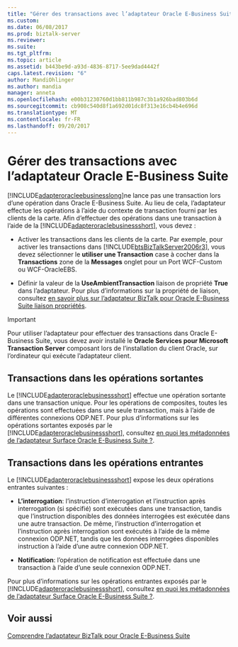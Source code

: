 ```yaml
---
title: "Gérer des transactions avec l’adaptateur Oracle E-Business Suite | Documents Microsoft"
ms.custom: 
ms.date: 06/08/2017
ms.prod: biztalk-server
ms.reviewer: 
ms.suite: 
ms.tgt_pltfrm: 
ms.topic: article
ms.assetid: b443be9d-a93d-4836-8717-5ee9dad4442f
caps.latest.revision: "6"
author: MandiOhlinger
ms.author: mandia
manager: anneta
ms.openlocfilehash: e00b31230760d1bb811b987c3b1a926bad803b6d
ms.sourcegitcommit: cb908c540d8f1a692d01dc8f313e16cb4b4e696d
ms.translationtype: MT
ms.contentlocale: fr-FR
ms.lasthandoff: 09/20/2017
---
```

# <a name="handle-transactions-with-the-oracle-e-business-suite-adapter"></a>Gérer des transactions avec l’adaptateur Oracle E-Business Suite
[!INCLUDE[adapteroracleebusinesslong](../../includes/adapteroracleebusinesslong-md.md)]ne lance pas une transaction lors d’une opération dans Oracle E-Business Suite. Au lieu de cela, l’adaptateur effectue les opérations à l’aide du contexte de transaction fourni par les clients de la carte. Afin d’effectuer des opérations dans une transaction à l’aide de la [!INCLUDE[adapteroraclebusinessshort](../../includes/adapteroraclebusinessshort-md.md)], vous devez :  
  
-   Activer les transactions dans les clients de la carte. Par exemple, pour activer les transactions dans [!INCLUDE[btsBizTalkServer2006r3](../../includes/btsbiztalkserver2006r3-md.md)], vous devez sélectionner le **utiliser une Transaction** case à cocher dans la **Transactions** zone de la **Messages** onglet pour un Port WCF-Custom ou WCF-OracleEBS.  
  
-   Définir la valeur de la **UseAmbientTransaction** liaison de propriété **True** dans l’adaptateur. Pour plus d’informations sur la propriété de liaison, consultez [en savoir plus sur l’adaptateur BizTalk pour Oracle E-Business Suite liaison propriétés](../../adapters-and-accelerators/adapter-oracle-ebs/read-about-the-biztalk-adapter-for-oracle-e-business-suite-binding-properties.md).  
  
> [!IMPORTANT]
>  Pour utiliser l’adaptateur pour effectuer des transactions dans Oracle E-Business Suite, vous devez avoir installé le **Oracle Services pour Microsoft Transaction Server** composant lors de l’installation du client Oracle, sur l’ordinateur qui exécute l’adaptateur client.  
  
## <a name="transactions-in-the-outbound-operations"></a>Transactions dans les opérations sortantes  
 Le [!INCLUDE[adapteroraclebusinessshort](../../includes/adapteroraclebusinessshort-md.md)] effectue une opération sortante dans une transaction unique. Pour les opérations de composites, toutes les opérations sont effectuées dans une seule transaction, mais à l’aide de différentes connexions ODP.NET. Pour plus d’informations sur les opérations sortantes exposés par le [!INCLUDE[adapteroraclebusinessshort](../../includes/adapteroraclebusinessshort-md.md)], consultez [en quoi les métadonnées de l’adaptateur Surface Oracle E-Business Suite ?](https://msdn.microsoft.com/library/dd788431.aspx).  
  
## <a name="transactions-in-the-inbound-operations"></a>Transactions dans les opérations entrantes  
 Le [!INCLUDE[adapteroraclebusinessshort](../../includes/adapteroraclebusinessshort-md.md)] expose les deux opérations entrantes suivantes :  
  
-   **L’interrogation**: l’instruction d’interrogation et l’instruction après interrogation (si spécifié) sont exécutées dans une transaction, tandis que l’instruction disponibles des données interrogées est exécutée dans une autre transaction. De même, l’instruction d’interrogation et l’instruction après interrogation sont exécutés à l’aide de la même connexion ODP.NET, tandis que les données interrogées disponibles instruction à l’aide d’une autre connexion ODP.NET.  
  
-   **Notification**: l’opération de notification est effectuée dans une transaction à l’aide d’une seule connexion ODP.NET.  
  
 Pour plus d’informations sur les opérations entrantes exposés par le [!INCLUDE[adapteroraclebusinessshort](../../includes/adapteroraclebusinessshort-md.md)], consultez [en quoi les métadonnées de l’adaptateur Surface Oracle E-Business Suite ?](https://msdn.microsoft.com/library/dd788431.aspx).  
  
## <a name="see-also"></a>Voir aussi  
[Comprendre l’adaptateur BizTalk pour Oracle E-Business Suite](../../adapters-and-accelerators/adapter-oracle-ebs/understand-biztalk-adapter-for-oracle-e-business-suite.md)